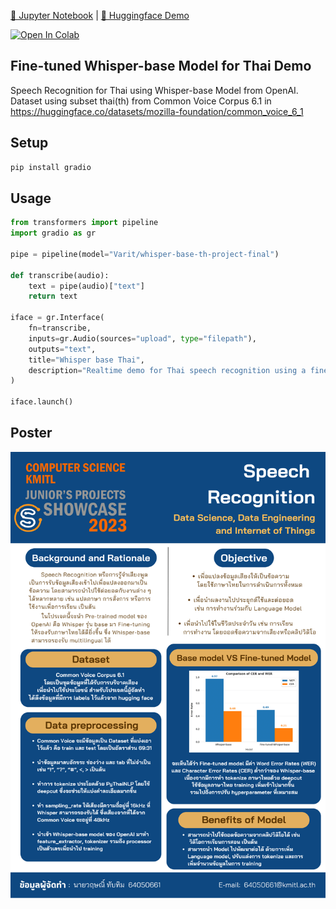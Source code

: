 [📔 Jupyter Notebook](https://github.com/VaritTT/Fine-tuned-Whisper-base-Model-for-Thai/blob/main/fine_tuned_Whisper_base_model_by_Varit_Tubtim.ipynb) | [🤗 Huggingface Demo](https://huggingface.co/Varit/whisper-base-th-project-final)

<a target="_blank" href="https://colab.research.google.com/github/VaritTT/Fine-tuned-Whisper-base-Model-for-Thai/blob/main/fine_tuned_Whisper_base_model_by_Varit_Tubtim.ipynb">
  <img src="https://colab.research.google.com/assets/colab-badge.svg" alt="Open In Colab"/>
</a>

## Fine-tuned Whisper-base Model for Thai Demo
Speech Recognition for Thai using Whisper-base Model from OpenAI.\
Dataset using subset thai(th) from Common Voice Corpus 6.1 in https://huggingface.co/datasets/mozilla-foundation/common_voice_6_1


## Setup
```bash
pip install gradio
```

## Usage
```py
from transformers import pipeline
import gradio as gr

pipe = pipeline(model="Varit/whisper-base-th-project-final")

def transcribe(audio):
    text = pipe(audio)["text"]
    return text

iface = gr.Interface(
    fn=transcribe,
    inputs=gr.Audio(sources="upload", type="filepath"),
    outputs="text",
    title="Whisper base Thai",
    description="Realtime demo for Thai speech recognition using a fine-tuned Whisper base model.",
)

iface.launch()
```

## Poster

<p align="center">
  <img src="assets/Poster_Speech-Recognition_Fine-tuned_Whisper-base_Model.png"/>
</p>
